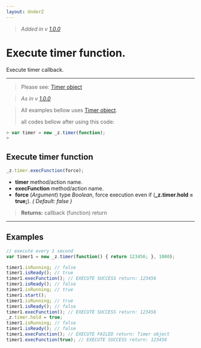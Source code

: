 ```yaml
---
layout: UnderZ
---
```

> _Added in v [1.0.0](https://github.com/hlaCk/UnderZ/tree/clean1.0.0)_
# Execute timer function.
Execute timer callback.

***

> Please see: [Timer object](https://hlack.github.io/UnderZ/-timer()#timer-object)

> _As in v [1.0.0](https://github.com/hlaCk/UnderZ/tree/clean1.0.0)_

> All examples bellow uses [Timer object](https://hlack.github.io/UnderZ/-timer()#timer-object).
> 
> all codes bellow after using this code:
> 
```js
> var timer = new _z.timer(function);
> 
```

## Execute timer function
```js
_z.timer.execFunction(force);
```

* **timer** method/action name.
* **execFunction** method/action name.
* **force** (_Argument_) type _Boolean_, force execution even if (**_z.timer.hold = true;**). _( Default: false )_

> **Returns:** callback (function) return

***

## Examples

```js
// execute every 1 second
var timer1 = new _z.timer(function() { return 123456; }, 1000);

timer1.isRunning; // false
timer1.isReady(); // true
timer1.execFunction(); // EXECUTE SUCCESS return: 123456
timer1.isReady(); // false
timer1.isRunning; // true
timer1.start();
timer1.isRunning; // true
timer1.isReady(); // false
timer1.execFunction(); // EXECUTE SUCCESS return: 123456
_z.timer.hold = true;
timer1.isRunning; // false
timer1.isReady(); // false
timer1.execFunction(); // EXECUTE FAILED return: Timer object
timer1.execFunction(true); // EXECUTE SUCCESS return: 123456

```
